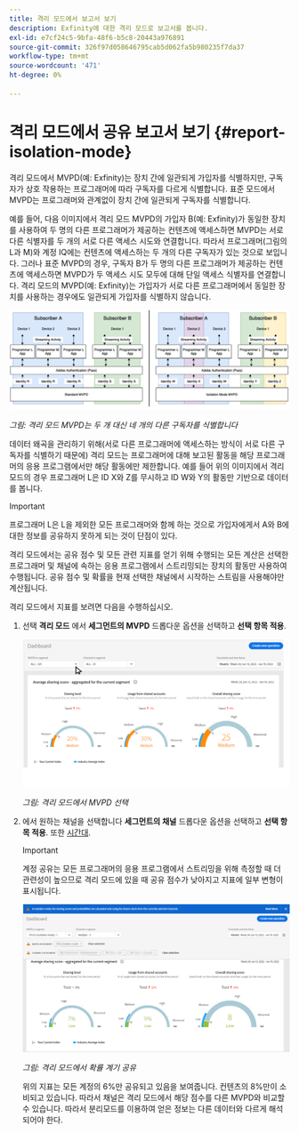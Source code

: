 ```yaml
---
title: 격리 모드에서 보고서 보기
description: Exfinity에 대한 격리 모드로 보고서를 봅니다.
exl-id: e7cf24c5-9bfa-48f6-b5c8-20443a976891
source-git-commit: 326f97d058646795cab5d062fa5b980235f7da37
workflow-type: tm+mt
source-wordcount: '471'
ht-degree: 0%

---
```


# 격리 모드에서 공유 보고서 보기 {#report-isolation-mode}

격리 모드에서 MVPD(예: Exfinity)는 장치 간에 일관되게 가입자를 식별하지만, 구독자가 상호 작용하는 프로그래머에 따라 구독자를 다르게 식별합니다. 표준 모드에서 MVPD는 프로그래머와 관계없이 장치 간에 일관되게 구독자를 식별합니다.

예를 들어, 다음 이미지에서 격리 모드 MVPD의 가입자 B(예: Exfinity)가 동일한 장치를 사용하여 두 명의 다른 프로그래머가 제공하는 컨텐츠에 액세스하면 MVPD는 서로 다른 식별자를 두 개의 서로 다른 액세스 시도와 연결합니다. 따라서 프로그래머(그림의 L과 M)와 계정 IQ에는 컨텐츠에 액세스하는 두 개의 다른 구독자가 있는 것으로 보입니다. 그러나 표준 MVPD의 경우, 구독자 B가 두 명의 다른 프로그래머가 제공하는 컨텐츠에 액세스하면 MVPD가 두 액세스 시도 모두에 대해 단일 액세스 식별자를 연결합니다. 격리 모드의 MVPD(예: Exfinity)는 가입자가 서로 다른 프로그래머에서 동일한 장치를 사용하는 경우에도 일관되게 가입자를 식별하지 않습니다.

![](assets/isolation-diff-new.png)

*그림: 격리 모드 MVPD는 두 개 대신 네 개의 다른 구독자를 식별합니다*

데이터 왜곡을 관리하기 위해(서로 다른 프로그래머에 액세스하는 방식이 서로 다른 구독자를 식별하기 때문에) 격리 모드는 프로그래머에 대해 보고된 활동을 해당 프로그래머의 응용 프로그램에서만 해당 활동에만 제한합니다. 예를 들어 위의 이미지에서 격리 모드의 경우 프로그래머 L은 ID X와 Z를 무시하고 ID W와 Y의 활동만 기반으로 데이터를 봅니다.

>[!IMPORTANT]
>
> 프로그래머 L은 L을 제외한 모든 프로그래머와 함께 하는 것으로 가입자에게서 A와 B에 대한 정보를 공유하지 못하게 되는 것이 단점이 있다.

격리 모드에서는 공유 점수 및 모든 관련 지표를 얻기 위해 수행되는 모든 계산은 선택한 프로그래머 및 채널에 속하는 응용 프로그램에서 스트리밍되는 장치의 활동만 사용하여 수행됩니다.
공유 점수 및 확률을 현재 선택한 채널에서 시작하는 스트림을 사용해야만 계산됩니다.

격리 모드에서 지표를 보려면 다음을 수행하십시오.

1. 선택 **격리 모드** 에서 **세그먼트의 MVPD** 드롭다운 옵션을 선택하고 **선택 항목 적용**.

   ![](assets/xfinity-in-segment.gif)

   *그림: 격리 모드에서 MVPD 선택*

1. 에서 원하는 채널을 선택합니다 **세그먼트의 채널** 드롭다운 옵션을 선택하고 **선택 항목 적용**. 또한 [시간대](/help/AccountIQ/product-concepts.md#granularity-def).

   >[!IMPORTANT]
   >
   >계정 공유는 모든 프로그래머의 응용 프로그램에서 스트리밍을 위해 측정할 때 더 관련성이 높으므로 격리 모드에 있을 때 공유 점수가 낮아지고 지표에 일부 변형이 표시됩니다.

   ![](assets/aggregate-sharing-isolation.png)

   *그림: 격리 모드에서 확률 계기 공유*

   위의 지표는 모든 계정의 6%만 공유되고 있음을 보여줍니다. 컨텐츠의 8%만이 소비되고 있습니다. 따라서 채널은 격리 모드에서 해당 점수를 다른 MVPD와 비교할 수 있습니다. 따라서 분리모드를 이용하여 얻은 정보는 다른 데이터와 다르게 해석되어야 한다.
